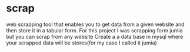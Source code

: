 # scrap
web scrapping tool that enables you to get data from a given website and then store it in a tabular form. For this project I was scrapping form jumia but you can scrap from any website
Create a a data base in mysql where your scrapped data will be stores(for my case I called it jumia)
